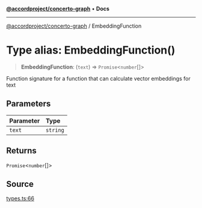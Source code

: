 [**@accordproject/concerto-graph**](../README.md) • **Docs**

***

[@accordproject/concerto-graph](../README.md) / EmbeddingFunction

# Type alias: EmbeddingFunction()

> **EmbeddingFunction**: (`text`) => `Promise`\<`number`[]\>

Function signature for a function that can calculate
vector embeddings for text

## Parameters

| Parameter | Type |
| :------ | :------ |
| `text` | `string` |

## Returns

`Promise`\<`number`[]\>

## Source

[types.ts:66](https://github.com/accordproject/lab-concerto-graph/blob/479405ae077f731015a7cc00792f1e687d165a28/src/types.ts#L66)
